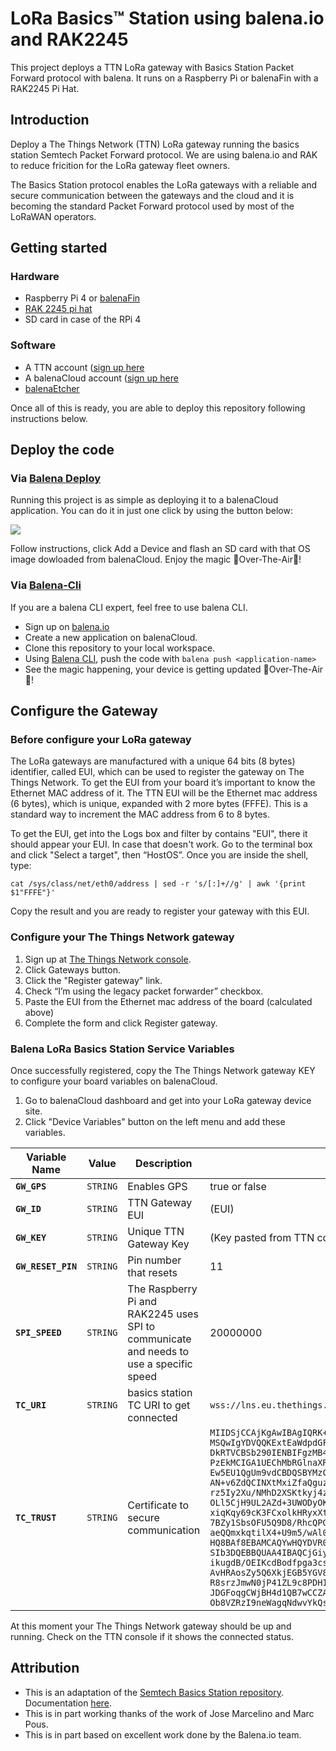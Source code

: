 # LoRa Basics™ Station using balena.io and RAK2245

This project deploys a TTN LoRa gateway with Basics Station Packet Forward protocol with balena. It runs on a Raspberry Pi or balenaFin with a RAK2245 Pi Hat. 


## Introduction

Deploy a The Things Network (TTN) LoRa gateway running the basics station Semtech Packet Forward protocol. We are using balena.io and RAK to reduce fricition for the LoRa gateway fleet owners.

The Basics Station protocol enables the LoRa gateways with a reliable and secure communication between the gateways and the cloud and it is becoming the standard Packet Forward protocol used by most of the LoRaWAN operators.


## Getting started

### Hardware

* Raspberry Pi 4 or [balenaFin](https://www.balena.io/fin/)
* [RAK 2245 pi hat](https://store.rakwireless.com/products/rak2245-pi-hat)
* SD card in case of the RPi 4

### Software

* A TTN account ([sign up here](https://console.thethingsnetwork.org)
* A balenaCloud account ([sign up here](https://dashboard.balena-cloud.com/)
* [balenaEtcher](https://balena.io/etcher)

Once all of this is ready, you are able to deploy this repository following instructions below.

## Deploy the code

### Via [Balena Deploy](https://www.balena.io/docs/learn/deploy/deploy-with-balena-button/)

Running this project is as simple as deploying it to a balenaCloud application. You can do it in just one click by using the button below:

[![](https://www.balena.io/deploy.png)](https://dashboard.balena-cloud.com/deploy?repoUrl=https://github.com/balena-io-playground/basicstation)

Follow instructions, click Add a Device and flash an SD card with that OS image dowloaded from balenaCloud. Enjoy the magic 🌟Over-The-Air🌟!


### Via [Balena-Cli](https://www.balena.io/docs/reference/balena-cli/)

If you are a balena CLI expert, feel free to use balena CLI.

- Sign up on [balena.io](https://dashboard.balena.io/signup)
- Create a new application on balenaCloud.
- Clone this repository to your local workspace.
- Using [Balena CLI](https://www.balena.io/docs/reference/cli/), push the code with `balena push <application-name>`
- See the magic happening, your device is getting updated 🌟Over-The-Air🌟!


## Configure the Gateway

### Before configure your LoRa gateway

The LoRa gateways are manufactured with a unique 64 bits (8 bytes) identifier, called EUI, which can be used to register the gateway on The Things Network. To get the EUI from your board it’s important to know the Ethernet MAC address of it. The TTN EUI will be the Ethernet mac address (6 bytes), which is unique, expanded with 2 more bytes (FFFE). This is a standard way to increment the MAC address from 6 to 8 bytes.

To get the EUI, get into the Logs box and filter by contains "EUI", there it should appear your EUI. In case that doesn't work. Go to the terminal box and click "Select a target", then “HostOS”. Once you are inside the shell, type:

```cat /sys/class/net/eth0/address | sed -r 's/[:]+//g' | awk '{print $1"FFFE"}' ```

Copy the result and you are ready to register your gateway with this EUI.


### Configure your The Things Network gateway

1. Sign up at [The Things Network console](https://console.thethingsnetwork.org/). 
2. Click Gateways button.
3. Click the "Register gateway" link.
4. Check “I’m using the legacy packet forwarder” checkbox.
5. Paste the EUI from the Ethernet mac address of the board (calculated above)
6. Complete the form and click Register gateway.


### Balena LoRa Basics Station Service Variables

Once successfully registered, copy the The Things Network gateway KEY to configure your board variables on balenaCloud.

1. Go to balenaCloud dashboard and get into your LoRa gateway device site.
2. Click "Device Variables" button on the left menu and add these variables.


Variable Name | Value | Description | Default
------------ | ------------- | ------------- | -------------
**`GW_GPS`** | `STRING` | Enables GPS | true or false
**`GW_ID`** | `STRING` | TTN Gateway EUI | (EUI)
**`GW_KEY`** | `STRING` | Unique TTN Gateway Key | (Key pasted from TTN console)
**`GW_RESET_PIN`** | `STRING` | Pin number that resets | 11 
**`SPI_SPEED`** | `STRING` | The Raspberry Pi and RAK2245 uses SPI to communicate and needs to use a specific speed | 20000000
**`TC_URI`** | `STRING` | basics station TC URI to get connected | ```wss://lns.eu.thethings.network:443```
**`TC_TRUST`** | `STRING` | Certificate to secure communication | ``` MIIDSjCCAjKgAwIBAgIQRK+wgNajJ7qJMDmGLvhAazANBgkqhkiG9w0BAQUFADA/ MSQwIgYDVQQKExtEaWdpdGFsIFNpZ25hdHVyZSBUcnVzdCBDby4xFzAVBgNVBAMT DkRTVCBSb290IENBIFgzMB4XDTAwMDkzMDIxMTIxOVoXDTIxMDkzMDE0MDExNVow PzEkMCIGA1UEChMbRGlnaXRhbCBTaWduYXR1cmUgVHJ1c3QgQ28uMRcwFQYDVQQD Ew5EU1QgUm9vdCBDQSBYMzCCASIwDQYJKoZIhvcNAQEBBQADggEPADCCAQoCggEB AN+v6ZdQCINXtMxiZfaQguzH0yxrMMpb7NnDfcdAwRgUi+DoM3ZJKuM/IUmTrE4O rz5Iy2Xu/NMhD2XSKtkyj4zl93ewEnu1lcCJo6m67XMuegwGMoOifooUMM0RoOEq OLl5CjH9UL2AZd+3UWODyOKIYepLYYHsUmu5ouJLGiifSKOeDNoJjj4XLh7dIN9b xiqKqy69cK3FCxolkHRyxXtqqzTWMIn/5WgTe1QLyNau7Fqckh49ZLOMxt+/yUFw 7BZy1SbsOFU5Q9D8/RhcQPGX69Wam40dutolucbY38EVAjqr2m7xPi71XAicPNaD aeQQmxkqtilX4+U9m5/wAl0CAwEAAaNCMEAwDwYDVR0TAQH/BAUwAwEB/zAOBgNV HQ8BAf8EBAMCAQYwHQYDVR0OBBYEFMSnsaR7LHH62+FLkHX/xBVghYkQMA0GCSqG SIb3DQEBBQUAA4IBAQCjGiybFwBcqR7uKGY3Or+Dxz9LwwmglSBd49lZRNI+DT69 ikugdB/OEIKcdBodfpga3csTS7MgROSR6cz8faXbauX+5v3gTt23ADq1cEmv8uXr AvHRAosZy5Q6XkjEGB5YGV8eAlrwDPGxrancWYaLbumR9YbK+rlmM6pZW87ipxZz R8srzJmwN0jP41ZL9c8PDHIyh8bwRLtTcm1D9SZImlJnt1ir/md2cXjbDaJWFBM5 JDGFoqgCWjBH4d1QB7wCCZAA62RjYJsWvIjJEubSfZGL+T0yjWW06XyxV3bqxbYo Ob8VZRzI9neWagqNdwvYkQsEjgfbKbYK7p2CNTUQ ```

At this moment your The Things Network gateway should be up and running. Check on the TTN console if it shows the connected status.


## Attribution

- This is an adaptation of the [Semtech Basics Station repository](https://github.com/lorabasics/basicstation). Documentation [here](https://doc.sm.tc/station).
- This is in part working thanks of the work of Jose Marcelino and Marc Pous.
- This is in part based on excellent work done by the Balena.io team.
